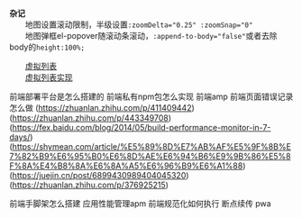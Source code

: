 
**杂记**</br>
　　地图设置滚动限制，半级设置`:zoomDelta="0.25" :zoomSnap="0"`</br>
　　地图弹框el-popover随滚动条滚动，`:append-to-body="false"`或者去除body的`height:100%;`</br>

　　[虚拟列表](https://juejin.im/post/6844903982742110216)</br>
　　[虚拟列表实现](https://codesandbox.io/s/virtuallist-3-i3h9v?file=/src/components/VirtualList.vue)</br>

前端部署平台是怎么搭建的
前端私有npm包怎么实现
前端amp
前端页面错误记录怎么做
(<https://zhuanlan.zhihu.com/p/411409442>)
(<https://zhuanlan.zhihu.com/p/443349708>)
(<https://fex.baidu.com/blog/2014/05/build-performance-monitor-in-7-days/>)
(<https://shymean.com/article/%E5%89%8D%E7%AB%AF%E5%9F%8B%E7%82%B9%E6%95%B0%E6%8D%AE%E6%94%B6%E9%9B%86%E5%8F%8A%E4%B8%8A%E6%8A%A5%E6%96%B9%E6%A1%88>)
(<https://juejin.cn/post/6899430989404045320>)
(<https://zhuanlan.zhihu.com/p/376925215>)

前端手脚架怎么搭建
应用性能管理apm
前端规范化如何执行
断点续传
pwa

